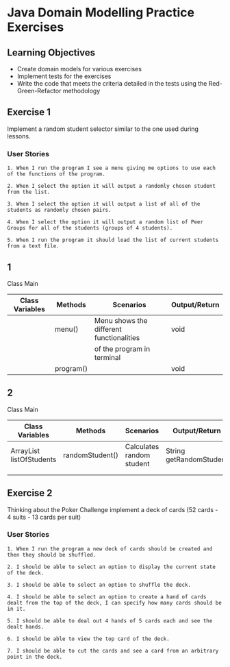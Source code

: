 # Java Domain Modelling Practice Exercises

## Learning Objectives
- Create domain models for various exercises
- Implement tests for the exercises
- Write the code that meets the criteria detailed in the tests using the Red-Green-Refactor methodology
 
## Exercise 1

Implement a random student selector similar to the one used during lessons.

### User Stories

```
1. When I run the program I see a menu giving me options to use each of the functions of the program.

2. When I select the option it will output a randomly chosen student from the list.

3. When I select the option it will output a list of all of the students as randomly chosen pairs.

4. When I select the option it will output a random list of Peer Groups for all of the students (groups of 4 students).

5. When I run the program it should load the list of current students from a text file.
```

## 1

Class Main

| Class Variables | Methods   | Scenarios                                | Output/Return |
|-----------------|-----------|------------------------------------------|---------------|
|                 | menu()    | Menu shows the different functionalities | void          |
|                 |           | of the program in terminal               |               |
|                 | program() |                                          | void          |



## 2

Class Main

| Class Variables                  | Methods         | Scenarios                 | Output/Return           |
|----------------------------------|-----------------|---------------------------|-------------------------|
| ArrayList<String> listOfStudents | randomStudent() | Calculates random student | String getRandomStudent |
|                                  |                 |                           |                         |
|                                  |                 |                           |                         |





## Exercise 2

Thinking about the Poker Challenge implement a deck of cards (52 cards - 4 suits - 13 cards per suit)

### User Stories

```
1. When I run the program a new deck of cards should be created and then they should be shuffled.

2. I should be able to select an option to display the current state of the deck.

3. I should be able to select an option to shuffle the deck.

4. I should be able to select an option to create a hand of cards dealt from the top of the deck, I can specify how many cards should be in it.

5. I should be able to deal out 4 hands of 5 cards each and see the dealt hands.

6. I should be able to view the top card of the deck.

7. I should be able to cut the cards and see a card from an arbitrary point in the deck.
```

